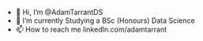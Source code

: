 - 👋 Hi, I’m @AdamTarrantDS
- 🌱 I’m currently Studying a BSc (Honours) Data Science
- 📫 How to reach me linkedIn.com/adamtarrant

<!---
AdamTarrantDS/AdamTarrantDS is a ✨ special ✨ repository because its `README.md` (this file) appears on your GitHub profile.
You can click the Preview link to take a look at your changes.
--->
